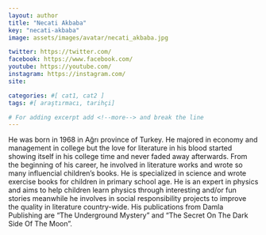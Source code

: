 ```yaml
---
layout: author
title: "Necati Akbaba"
key: "necati-akbaba"
image: assets/images/avatar/necati_akbaba.jpg

twitter: https://twitter.com/
facebook: https://www.facebook.com/
youtube: https://youtube.com/
instagram: https://instagram.com/
site: 

categories: #[ cat1, cat2 ]
tags: #[ araştırmacı, tarihçi]

# For adding excerpt add <!--more--> and break the line
---
```

He was born in 1968 in Ağrı province of Turkey. He majored in economy and management in college but the love for literature in his blood started showing itself in his college time and never faded away afterwards.
From the beginning of his career, he involved in literature works and wrote so many influencial children’s books. He is specialized in science and wrote exercise books for children in primary school age. He is an expert in physics and aims to help children learn physics through interesting and/or fun stories meanwhile he involves in social responsibility projects to improve the quality in literature country-wide. His publications from Damla Publishing are “The Underground Mystery” and “The Secret On The Dark Side Of The Moon”.

 
<!--more-->

